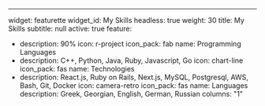---
widget: featurette
widget_id: My Skills
headless: true
weight: 30
title: My Skills
subtitle: null
active: true
feature:
  - description: 90%
    icon: r-project
    icon_pack: fab
    name: Programming Languages
  - description: C++, Python, Java, Ruby, Javascript, Go
    icon: chart-line
    icon_pack: fas
    name: Technologies
  - description: React.js, Ruby on Rails, Next.js, MySQL, Postgresql, AWS, Bash, Git, Docker
    icon: camera-retro
    icon_pack: fas
    name: Languages
    description: Greek, Georgian, English, German, Russian
  columns: "1"
